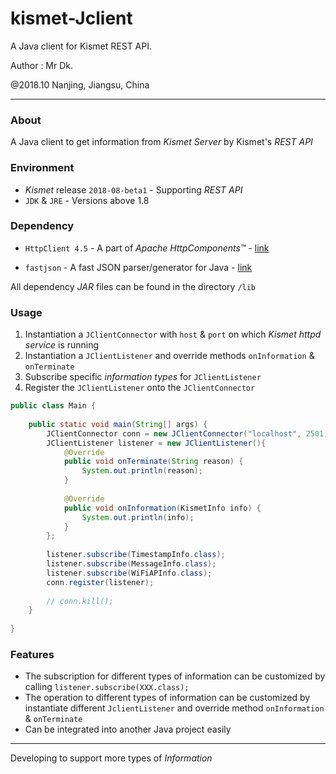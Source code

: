 # kismet-Jclient
A Java client for Kismet REST API.

Author : Mr Dk.

@2018.10 Nanjing, Jiangsu, China

---

### About

A Java client to get information from _Kismet Server_ by Kismet's _REST API_

### Environment

* _Kismet_ release `2018-08-beta1` - Supporting _REST API_
* `JDK` & `JRE` - Versions above 1.8

### Dependency

* `HttpClient 4.5` - A part of _Apache HttpComponents&trade;_ - [link](http://hc.apache.org/)

* `fastjson` - A fast JSON parser/generator for Java - [link](https://github.com/alibaba/fastjson/wiki)

All dependency _JAR_ files can be found in the directory `/lib`

### Usage

1. Instantiation a `JClientConnector` with `host` & `port` on which _Kismet httpd service_ is running
2. Instantiation a `JClientListener` and override methods `onInformation` & `onTerminate`
3. Subscribe specific _information types_ for `JClientListener`
4. Register the `JClientListener` onto the `JClientConnector`

```java
public class Main {
    
	public static void main(String[] args) {
		JClientConnector conn = new JClientConnector("localhost", 2501);
		JClientListener listener = new JClientListener(){
			@Override
			public void onTerminate(String reason) {
				System.out.println(reason);
			}
		
			@Override
			public void onInformation(KismetInfo info) {
				System.out.println(info);
			}
		};
        
		listener.subscribe(TimestampInfo.class);
		listener.subscribe(MessageInfo.class);
		listener.subscribe(WiFiAPInfo.class);
		conn.register(listener);
        
        // conn.kill();
	}
    
}
```

### Features

* The subscription for different types of information can be customized by calling `listener.subscribe(XXX.class);`
* The operation to different types of information can be customized by instantiate different `JclientListener` and override method `onInformation` & `onTerminate`
* Can be integrated into another Java project easily

---

Developing to support more types of _Information_